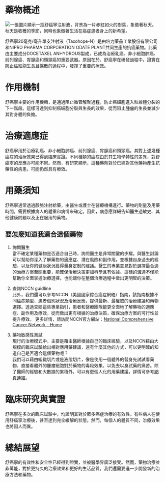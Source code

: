 # 藥物概述
![一張圖片顯示一瓶舒癌寧注射液，背景為一片赤紅如火的樹葉，象徵著秋天。秋天是收穫的季節，同時也象徵著生活在癌症患者身上的新希望。](https://i.imgur.com/RinUfTS.jpeg)

舒癌寧20毫克/毫升單支注射液（Taxohope-N）是由培力藥品工業股份有限公司和NIPRO PHARMA CORPORATION ODATE PLANT共同生產的抗癌藥物。此藥由主要成分DOCETAXEL ANHYDROUS製成，已成為治療乳癌、非小細胞肺癌、前列腺癌、胃腺癌和頭頸癌的重要武器。原因在於，舒癌寧在研發過程中，證實在防止癌細胞生長且擴散的過程中，發揮了重要的療效。

# 作用機制

舒癌寧主要的作用機轉，是通過阻止微管解聚過程，防止癌細胞進入粒線體分裂的下一階段。這樣可達到抑制癌細胞分裂與生長的效果，從而阻止腫瘤的生長並減少其對身體的負擔。

# 治療適應症

舒癌寧用於治療乳癌、非小細胞肺癌、前列腺癌、胃腺癌和頭頸癌。其對上述幾種癌症的治療效果已得到臨床實證。不同種類的癌症由於其生物學特性的差異，對舒癌寧的反應亦可能不同。然而，有研究顯示，這種藥劑對於已經對其他藥物產生抗藥性的病患，可能仍然具有療效。

# 用藥須知

舒癌寧通常透過靜脈注射給藥，由醫生或護士在醫療機構進行。藥物的劑量及用藥時間，需要根據病人的體重和病情來確定。因此，病患應詳細告知醫生過敏史、其他健康問題以及正在服用的藥物。

## 要怎麼知道我適合這個藥物 

1. 詢問醫生  
當不確定某種藥物是否適合自己時，詢問醫生是非常關鍵的步驟。與醫生討論可以幫助你深入了解藥物的適應症、潛在風險和副作用，並根據自身過去的經驗、以及你的健康狀況獲得量身定制的建議。醫生的專業意見對於選擇最合適的治療方案至關重要，能確保治療決策更加科學且有依據。這樣的溝通不僅能幫助你全面掌握治療選擇，也能讓你在整個治療過程中做出更明智的決策。 

2. 查詢NCCN guidline  
此外，我們還可以參考NCCN（美國國家綜合癌症網絡）指南，該指南根據不同癌症類型、患者個別狀況及治療反應，提供最新、最權威的治療建議和藥物選擇。透過查閱這些專業指引，患者和醫療團隊能更全面地了解藥物的適應症、副作用及療效，從而做出更有根據的治療決策，確保治療方案的可行性並提升療效。 
更多詳情，請訪問NCCN官方網站：[National Comprehensive Cancer Network - Home](https://www.nccn.org/)

3. 藥物敏感性測試  
現行的治療模式中，主要是藉由醫師根據自己的臨床經驗，以及NCCN藉由大規模的臨床試驗給出相對應用藥建議，還有什麼其他的方式，可以更明確的知道自己是否適合這個藥物呢？   
我們可以藉由組織切片或是液態切片，像是使用一個體外的替身先試試看藥物，直接看體外的腫瘤細胞對於藥物的毒殺效果，以免去以身試藥的痛苦。除了醫師的經驗和大數據的累積外，可以有更個人化的用藥建議，詳情可參考[網頁連結](https://info.cancerfree.io/)。

# 臨床研究與實證

舒癌寧在多次的臨床試驗中，均證明其對於眾多癌症治療的有效性。有些病人在使用舒癌寧治療後，甚至達到完全緩解的狀態。然而，每個人的體質不同，治療效果也將因人而異。

# 總結展望

舒癌寧的有效性和安全性已經得到證實，並被醫學界廣泛接受。然而，藥物治療並非萬能，對於更持久的治療效果和更好的生活品質，我們還需要進一步開發新的治療方法和藥物。
